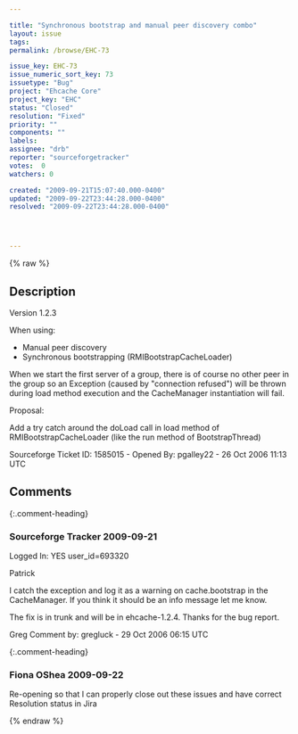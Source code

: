 ```yaml
---

title: "Synchronous bootstrap and manual peer discovery combo"
layout: issue
tags: 
permalink: /browse/EHC-73

issue_key: EHC-73
issue_numeric_sort_key: 73
issuetype: "Bug"
project: "Ehcache Core"
project_key: "EHC"
status: "Closed"
resolution: "Fixed"
priority: ""
components: ""
labels: 
assignee: "drb"
reporter: "sourceforgetracker"
votes:  0
watchers: 0

created: "2009-09-21T15:07:40.000-0400"
updated: "2009-09-22T23:44:28.000-0400"
resolved: "2009-09-22T23:44:28.000-0400"




---
```


{% raw %}

## Description

<div markdown="1" class="description">

Version 1.2.3

When using:
- Manual peer discovery
- Synchronous bootstrapping (RMIBootstrapCacheLoader)

When we start the first server of a group, there is 
of course no other peer in the group so an Exception 
(caused by "connection refused") will be thrown 
during load method execution and the CacheManager 
instantiation will fail.

Proposal:
  
Add a try catch around the doLoad call in load method 
of RMIBootstrapCacheLoader (like the run method of 
BootstrapThread)


Sourceforge Ticket ID: 1585015 - Opened By: pgalley22 - 26 Oct 2006 11:13 UTC

</div>

## Comments


{:.comment-heading}
### **Sourceforge Tracker** <span class="date">2009-09-21</span>

<div markdown="1" class="comment">

Logged In: YES 
user\_id=693320

Patrick

I catch the exception and log it as a warning on cache.bootstrap in the CacheManager. If you think it should be an info message let me know.

The fix is in trunk and will be in ehcache-1.2.4. Thanks for the bug report.

Greg 
Comment by: gregluck - 29 Oct 2006 06:15 UTC

</div>


{:.comment-heading}
### **Fiona OShea** <span class="date">2009-09-22</span>

<div markdown="1" class="comment">

Re-opening so that I can properly close out these issues and have correct Resolution status in Jira

</div>



{% endraw %}
